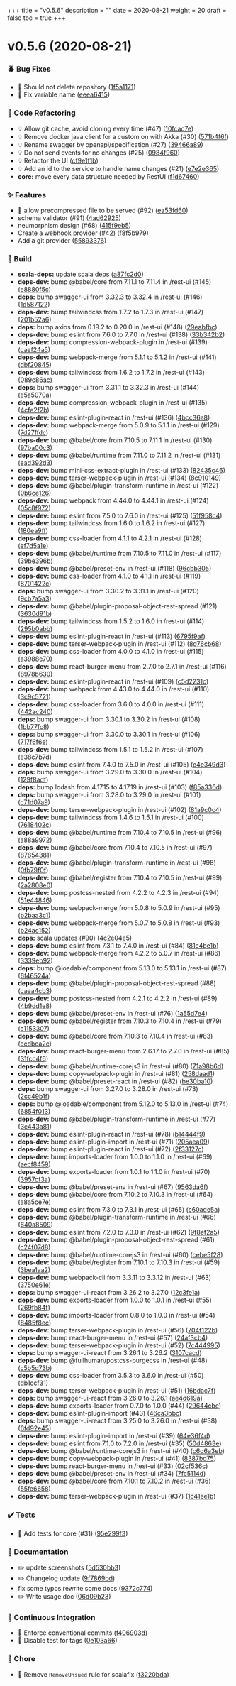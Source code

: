 +++
title = "v0.5.6"
description = ""
date = 2020-08-21
weight = 20
draft = false
toc = true
+++

# v0.5.6 (2020-08-21)

### :beetle: Bug Fixes

* 🐛 Should not delete repository ([1f5a1171](https://github.com/UnisonUI/UnisonUI/commit/1f5a1171d33763c20760d21f27f6369275fb1dfe))
* 🐛 Fix variable name ([eeea6415](https://github.com/UnisonUI/UnisonUI/commit/eeea6415071f4827bab038c74e6c5051d68f2576))

### :ghost: Code Refactoring

* 💡 Allow git cache, avoid cloning every time (#47) ([10fcac7e](https://github.com/UnisonUI/UnisonUI/commit/10fcac7e56de504487f3dfced87ea7ff0d75c046))
* 💡 Remove docker java client for a custom on with Akka (#30) ([571b4f6f](https://github.com/UnisonUI/UnisonUI/commit/571b4f6f3fcb605585d8b644a14e1a63145ee56c))
* 💡 Rename swagger by openapi/specification (#27) ([39466a89](https://github.com/UnisonUI/UnisonUI/commit/39466a891f9b29b7d27fbf96a835f16cabf6fd5d))
* 💡 Do not send events for no changes (#25) ([0984f960](https://github.com/UnisonUI/UnisonUI/commit/0984f960d73a3371f4f4b1eeae490f9c297bf148))
* 💡 Refactor the UI ([cf9e1f1b](https://github.com/UnisonUI/UnisonUI/commit/cf9e1f1b0ddbdaf4cca62065a94f2aed9f287f51))
* 💡 Add an id to the service to handle name changes (#21) ([e7e2e365](https://github.com/UnisonUI/UnisonUI/commit/e7e2e3655ef9944dd3fdfa7752a3c8dcd18391a0))
* **core:** move every data structure needed by RestUI ([f1d67460](https://github.com/UnisonUI/UnisonUI/commit/f1d6746017a0f786343269ed482222ddfe4b9626))

### :sparkles: Features

* 🎸 allow precompressed file to be served (#92) ([ea53fd60](https://github.com/UnisonUI/UnisonUI/commit/ea53fd608d7d60141ec134e8b9d388df748b591f))
* schema validator (#91) ([4ad62925](https://github.com/UnisonUI/UnisonUI/commit/4ad62925e432f96ed76807b07e55704c25ad14be))
* neumorphism design (#68) ([415f9eb5](https://github.com/UnisonUI/UnisonUI/commit/415f9eb5d4d079b0580e2d76bbc8c8fbb7d16413))
* Create a webhook provider (#42) ([f8f5b979](https://github.com/UnisonUI/UnisonUI/commit/f8f5b9799075a62822bf2556697139e48d13f556))
* Add a git provider ([55893376](https://github.com/UnisonUI/UnisonUI/commit/5589337699f0cb3dac21cf71e0facc8f832f674f))

### :wrench: Build

* **scala-deps:** update scala deps ([a87fc2d0](https://github.com/UnisonUI/UnisonUI/commit/a87fc2d047ad6406c1ac7889f023e8520020e0dd))
* **deps-dev:** bump @babel/core from 7.11.1 to 7.11.4 in /rest-ui (#145) ([e8880f5c](https://github.com/UnisonUI/UnisonUI/commit/e8880f5c7a3f2c5a210a8bb701dda2ffcff378bf))
* **deps:** bump swagger-ui from 3.32.3 to 3.32.4 in /rest-ui (#146) ([1d587122](https://github.com/UnisonUI/UnisonUI/commit/1d58712289269aa70f081d91eb0508eee6043778))
* **deps-dev:** bump tailwindcss from 1.7.2 to 1.7.3 in /rest-ui (#147) ([201b52a6](https://github.com/UnisonUI/UnisonUI/commit/201b52a6c619d86e10a416d9ed2d350514cce4f2))
* **deps:** bump axios from 0.19.2 to 0.20.0 in /rest-ui (#148) ([29eabfbc](https://github.com/UnisonUI/UnisonUI/commit/29eabfbc68fc4345eb76999e73ae55f4b5838f20))
* **deps-dev:** bump eslint from 7.6.0 to 7.7.0 in /rest-ui (#138) ([33b342b2](https://github.com/UnisonUI/UnisonUI/commit/33b342b2e4402cc9fa81babfa5344724489b0bc1))
* **deps-dev:** bump compression-webpack-plugin in /rest-ui (#139) ([caef24a5](https://github.com/UnisonUI/UnisonUI/commit/caef24a5faeb605ff4d5fb127c826694858215ab))
* **deps-dev:** bump webpack-merge from 5.1.1 to 5.1.2 in /rest-ui (#141) ([dbf20845](https://github.com/UnisonUI/UnisonUI/commit/dbf2084557b3e5a1886d2434320d7a4f64206600))
* **deps-dev:** bump tailwindcss from 1.6.2 to 1.7.2 in /rest-ui (#143) ([089c86ac](https://github.com/UnisonUI/UnisonUI/commit/089c86ac89fbd7a77709542e39a113fb737b4232))
* **deps:** bump swagger-ui from 3.31.1 to 3.32.3 in /rest-ui (#144) ([e5a5070a](https://github.com/UnisonUI/UnisonUI/commit/e5a5070a0b7b628256bdee96a74c602ca4630054))
* **deps-dev:** bump compression-webpack-plugin in /rest-ui (#135) ([4cfe2f2b](https://github.com/UnisonUI/UnisonUI/commit/4cfe2f2b3e309200084e0daacb422861fc1e5a85))
* **deps-dev:** bump eslint-plugin-react in /rest-ui (#136) ([4bcc36a8](https://github.com/UnisonUI/UnisonUI/commit/4bcc36a832e8da6861e43ce710623cfb7efb9b80))
* **deps-dev:** bump webpack-merge from 5.0.9 to 5.1.1 in /rest-ui (#129) ([7d27ffdc](https://github.com/UnisonUI/UnisonUI/commit/7d27ffdca4e074712b7a4516d6e1043583964370))
* **deps-dev:** bump @babel/core from 7.10.5 to 7.11.1 in /rest-ui (#130) ([97ba00c3](https://github.com/UnisonUI/UnisonUI/commit/97ba00c3531b0496948bed6629527a5706f72413))
* **deps-dev:** bump @babel/runtime from 7.11.0 to 7.11.2 in /rest-ui (#131) ([ead392d3](https://github.com/UnisonUI/UnisonUI/commit/ead392d3c810ee2a70a299175bb275664ec1b9a3))
* **deps-dev:** bump mini-css-extract-plugin in /rest-ui (#133) ([82435c46](https://github.com/UnisonUI/UnisonUI/commit/82435c46c160e8f94659005e414a354b61a90d50))
* **deps-dev:** bump terser-webpack-plugin in /rest-ui (#134) ([8c910149](https://github.com/UnisonUI/UnisonUI/commit/8c9101499c04c0c1ca15347ac935296422a394b5))
* **deps-dev:** bump @babel/plugin-transform-runtime in /rest-ui (#122) ([0b6ce126](https://github.com/UnisonUI/UnisonUI/commit/0b6ce126cd6aecf0d0917783c7fe240d881680ef))
* **deps-dev:** bump webpack from 4.44.0 to 4.44.1 in /rest-ui (#124) ([05c8f972](https://github.com/UnisonUI/UnisonUI/commit/05c8f972cc19ba7fd6443f2792e492d9337e75bb))
* **deps-dev:** bump eslint from 7.5.0 to 7.6.0 in /rest-ui (#125) ([51f958c4](https://github.com/UnisonUI/UnisonUI/commit/51f958c41fb1ca298ce60503b7765ee8832b0c10))
* **deps-dev:** bump tailwindcss from 1.6.0 to 1.6.2 in /rest-ui (#127) ([180ea9ff](https://github.com/UnisonUI/UnisonUI/commit/180ea9ff62502e4857954f27c57799469f847350))
* **deps-dev:** bump css-loader from 4.1.1 to 4.2.1 in /rest-ui (#128) ([ef7d5a1e](https://github.com/UnisonUI/UnisonUI/commit/ef7d5a1e4a6245bf504ec38fe13f55b1528d5243))
* **deps-dev:** bump @babel/runtime from 7.10.5 to 7.11.0 in /rest-ui (#117) ([39be396b](https://github.com/UnisonUI/UnisonUI/commit/39be396bd324f95ec45c50a638b5b3530625c2d5))
* **deps-dev:** bump @babel/preset-env in /rest-ui (#118) ([96cbb305](https://github.com/UnisonUI/UnisonUI/commit/96cbb3056a9cd5197d2128c4bb161a332a21b11a))
* **deps-dev:** bump css-loader from 4.1.0 to 4.1.1 in /rest-ui (#119) ([8701422c](https://github.com/UnisonUI/UnisonUI/commit/8701422cdb202778ee669b8547d06ff5f4355c97))
* **deps:** bump swagger-ui from 3.30.2 to 3.31.1 in /rest-ui (#120) ([9cb7a5a3](https://github.com/UnisonUI/UnisonUI/commit/9cb7a5a3fc56fbd4c8c84a3057c410dab5c6df56))
* **deps-dev:** bump @babel/plugin-proposal-object-rest-spread (#121) ([3630d91b](https://github.com/UnisonUI/UnisonUI/commit/3630d91b2f2ed54aa361682d593673043f068626))
* **deps-dev:** bump tailwindcss from 1.5.2 to 1.6.0 in /rest-ui (#114) ([295b0abb](https://github.com/UnisonUI/UnisonUI/commit/295b0abbb9d9bc907299aae17610fd438fe84361))
* **deps-dev:** bump eslint-plugin-react in /rest-ui (#113) ([6795f9af](https://github.com/UnisonUI/UnisonUI/commit/6795f9af5bca2212f08fe21aa356ea147abd8bbc))
* **deps-dev:** bump terser-webpack-plugin in /rest-ui (#112) ([8d76cb68](https://github.com/UnisonUI/UnisonUI/commit/8d76cb6870ccc4fbf7e73d5cb931e8f0373b4f82))
* **deps-dev:** bump css-loader from 4.0.0 to 4.1.0 in /rest-ui (#115) ([a3988e70](https://github.com/UnisonUI/UnisonUI/commit/a3988e706a8d73fc27a026e34d4fd20dfc17c60f))
* **deps-dev:** bump react-burger-menu from 2.7.0 to 2.7.1 in /rest-ui (#116) ([8978b630](https://github.com/UnisonUI/UnisonUI/commit/8978b63092d7b517ecad0a396be3128c4ad6590f))
* **deps-dev:** bump eslint-plugin-react in /rest-ui (#109) ([c5d2231c](https://github.com/UnisonUI/UnisonUI/commit/c5d2231cdfe8cde27e36dd9ce6c34043ebf36f0d))
* **deps-dev:** bump webpack from 4.43.0 to 4.44.0 in /rest-ui (#110) ([3c9c5721](https://github.com/UnisonUI/UnisonUI/commit/3c9c5721c31f8997ca7bbcdbaf4a1992f7dcf0d0))
* **deps-dev:** bump css-loader from 3.6.0 to 4.0.0 in /rest-ui (#111) ([442ac240](https://github.com/UnisonUI/UnisonUI/commit/442ac240d68409cdb49ce4a42c29defbd542c8e1))
* **deps:** bump swagger-ui from 3.30.1 to 3.30.2 in /rest-ui (#108) ([1bb77fc8](https://github.com/UnisonUI/UnisonUI/commit/1bb77fc8e3b6fe5e86a81e649f61b5c99b98b741))
* **deps:** bump swagger-ui from 3.30.0 to 3.30.1 in /rest-ui (#106) ([717f6f6e](https://github.com/UnisonUI/UnisonUI/commit/717f6f6ecb9d1d1d8c792930ab348217a27403a6))
* **deps-dev:** bump tailwindcss from 1.5.1 to 1.5.2 in /rest-ui (#107) ([e38c7b7d](https://github.com/UnisonUI/UnisonUI/commit/e38c7b7df5aaf076a318ab1fb272c18195bb969b))
* **deps-dev:** bump eslint from 7.4.0 to 7.5.0 in /rest-ui (#105) ([e4e349d3](https://github.com/UnisonUI/UnisonUI/commit/e4e349d32017e22cebda8a2b028012e3923843c7))
* **deps:** bump swagger-ui from 3.29.0 to 3.30.0 in /rest-ui (#104) ([129f8adf](https://github.com/UnisonUI/UnisonUI/commit/129f8adfb2c32b4769bdd90d73f723e8105d8f47))
* **deps:** bump lodash from 4.17.15 to 4.17.19 in /rest-ui (#103) ([f85a336d](https://github.com/UnisonUI/UnisonUI/commit/f85a336da816e8b08be48fd7225a87666a8653a2))
* **deps:** bump swagger-ui from 3.28.0 to 3.29.0 in /rest-ui (#101) ([c71d07a9](https://github.com/UnisonUI/UnisonUI/commit/c71d07a921577bde579d36cbc48021c9a9b4c56a))
* **deps-dev:** bump terser-webpack-plugin in /rest-ui (#102) ([81a9c0c4](https://github.com/UnisonUI/UnisonUI/commit/81a9c0c428234d6a5492745185afbbd9efa10292))
* **deps-dev:** bump tailwindcss from 1.4.6 to 1.5.1 in /rest-ui (#100) ([7618402c](https://github.com/UnisonUI/UnisonUI/commit/7618402c25fa6b5270ebbae123c49d4b299b5788))
* **deps-dev:** bump @babel/runtime from 7.10.4 to 7.10.5 in /rest-ui (#96) ([a88a9972](https://github.com/UnisonUI/UnisonUI/commit/a88a997255e5592b9c537ffc202dd46ce8b5518a))
* **deps-dev:** bump @babel/core from 7.10.4 to 7.10.5 in /rest-ui (#97) ([87854381](https://github.com/UnisonUI/UnisonUI/commit/8785438100052df68ac65394028cd8f5e081ef23))
* **deps-dev:** bump @babel/plugin-transform-runtime in /rest-ui (#98) ([0fb79f0f](https://github.com/UnisonUI/UnisonUI/commit/0fb79f0f5bc91dc61e980094daacd4377a0d8ce1))
* **deps-dev:** bump @babel/register from 7.10.4 to 7.10.5 in /rest-ui (#99) ([2a2808e0](https://github.com/UnisonUI/UnisonUI/commit/2a2808e057de665eff9d06a844b7b3960b700748))
* **deps-dev:** bump postcss-nested from 4.2.2 to 4.2.3 in /rest-ui (#94) ([51e44846](https://github.com/UnisonUI/UnisonUI/commit/51e44846c14182a31ff768bd2acdd3587a7d6ef1))
* **deps-dev:** bump webpack-merge from 5.0.8 to 5.0.9 in /rest-ui (#95) ([b2baa3c1](https://github.com/UnisonUI/UnisonUI/commit/b2baa3c1f5283f19f57f610b78eab74e5628bf9a))
* **deps-dev:** bump webpack-merge from 5.0.7 to 5.0.8 in /rest-ui (#93) ([b24ac152](https://github.com/UnisonUI/UnisonUI/commit/b24ac1520757e18ca6e2987c35ed7376156648ac))
* **deps:** scala updates (#90) ([4c2e04e5](https://github.com/UnisonUI/UnisonUI/commit/4c2e04e57789d9970bec3054d90a2a1571d83aae))
* **deps-dev:** bump eslint from 7.3.1 to 7.4.0 in /rest-ui (#84) ([81e4be1b](https://github.com/UnisonUI/UnisonUI/commit/81e4be1bde086743001aeba1f5e8999aa6b5f80e))
* **deps-dev:** bump webpack-merge from 4.2.2 to 5.0.7 in /rest-ui (#86) ([3339eb92](https://github.com/UnisonUI/UnisonUI/commit/3339eb92c3184a148acf983d688dcb98ad1db724))
* **deps:** bump @loadable/component from 5.13.0 to 5.13.1 in /rest-ui (#87) ([6f46524a](https://github.com/UnisonUI/UnisonUI/commit/6f46524a33f73235eb0709c05500b82ef4874f50))
* **deps-dev:** bump @babel/plugin-proposal-object-rest-spread (#88) ([caea4cb3](https://github.com/UnisonUI/UnisonUI/commit/caea4cb3087a6c169630033410ef073bba7f51a1))
* **deps-dev:** bump postcss-nested from 4.2.1 to 4.2.2 in /rest-ui (#89) ([4b9dd1e8](https://github.com/UnisonUI/UnisonUI/commit/4b9dd1e876099b658e4a94889c8a9e44b6341a24))
* **deps-dev:** bump @babel/preset-env in /rest-ui (#76) ([1a55d7e4](https://github.com/UnisonUI/UnisonUI/commit/1a55d7e41dd67d8ef87bb949d7afddb53845a71c))
* **deps-dev:** bump @babel/register from 7.10.3 to 7.10.4 in /rest-ui (#79) ([c1153307](https://github.com/UnisonUI/UnisonUI/commit/c1153307c3b26375e3132b40de596b641b9ffe51))
* **deps-dev:** bump @babel/core from 7.10.3 to 7.10.4 in /rest-ui (#83) ([ecdbea2c](https://github.com/UnisonUI/UnisonUI/commit/ecdbea2cae9d987ec5b90b4dac6b8b8b0d07e675))
* **deps-dev:** bump react-burger-menu from 2.6.17 to 2.7.0 in /rest-ui (#85) ([31fcc4f6](https://github.com/UnisonUI/UnisonUI/commit/31fcc4f6ade97e455e19a19a7f52599ea5881805))
* **deps-dev:** bump @babel/runtime-corejs3 in /rest-ui (#80) ([71a98b6d](https://github.com/UnisonUI/UnisonUI/commit/71a98b6df70aadce45f0c73a3eac39ff06800b93))
* **deps-dev:** bump copy-webpack-plugin in /rest-ui (#81) ([258daad1](https://github.com/UnisonUI/UnisonUI/commit/258daad107db9e15258e51b281201d57c417910c))
* **deps-dev:** bump @babel/preset-react in /rest-ui (#82) ([be30ba10](https://github.com/UnisonUI/UnisonUI/commit/be30ba102619756974df408f14970cf33469181c))
* **deps:** bump swagger-ui from 3.27.0 to 3.28.0 in /rest-ui (#73) ([2cc49b1f](https://github.com/UnisonUI/UnisonUI/commit/2cc49b1fd5070453d07a7e14ba2d6f3e6b2dc658))
* **deps:** bump @loadable/component from 5.12.0 to 5.13.0 in /rest-ui (#74) ([6854f013](https://github.com/UnisonUI/UnisonUI/commit/6854f0132287543e011701b05444d75fd32a4add))
* **deps-dev:** bump @babel/plugin-transform-runtime in /rest-ui (#77) ([3c443a81](https://github.com/UnisonUI/UnisonUI/commit/3c443a813fa3925af10a5268c8e1ee291fb1f8a3))
* **deps-dev:** bump eslint-plugin-react in /rest-ui (#78) ([b14444f9](https://github.com/UnisonUI/UnisonUI/commit/b14444f93a35db10d992fe01860eb59475472e17))
* **deps-dev:** bump eslint-plugin-import in /rest-ui (#71) ([205aea09](https://github.com/UnisonUI/UnisonUI/commit/205aea096cfae320a569a020561020f73b20c8ea))
* **deps-dev:** bump eslint-plugin-react in /rest-ui (#72) ([2f33127c](https://github.com/UnisonUI/UnisonUI/commit/2f33127c0554481b489742645db0f8b1db468af1))
* **deps-dev:** bump imports-loader from 1.0.0 to 1.1.0 in /rest-ui (#69) ([aecf8459](https://github.com/UnisonUI/UnisonUI/commit/aecf8459c04f24c6060947485789bfc06cd745ae))
* **deps-dev:** bump exports-loader from 1.0.1 to 1.1.0 in /rest-ui (#70) ([3957cf3a](https://github.com/UnisonUI/UnisonUI/commit/3957cf3ad7a0f9852d64b94ee25d84cafb41a59a))
* **deps-dev:** bump @babel/preset-env in /rest-ui (#67) ([9563da6f](https://github.com/UnisonUI/UnisonUI/commit/9563da6f3d4d2cc6c1dc2235993bb0bf3eb8afb5))
* **deps-dev:** bump @babel/core from 7.10.2 to 7.10.3 in /rest-ui (#64) ([a8a5ce7e](https://github.com/UnisonUI/UnisonUI/commit/a8a5ce7e71b20cff31b82ebf77c43c90d7ae2ae4))
* **deps-dev:** bump eslint from 7.3.0 to 7.3.1 in /rest-ui (#65) ([c60ade5a](https://github.com/UnisonUI/UnisonUI/commit/c60ade5a71b616bc3567d1c8fb07a9b0deb36ef8))
* **deps-dev:** bump @babel/plugin-transform-runtime in /rest-ui (#66) ([640a8509](https://github.com/UnisonUI/UnisonUI/commit/640a8509f2a46241d6aa4c4999bab596c53ee022))
* **deps-dev:** bump eslint from 7.2.0 to 7.3.0 in /rest-ui (#62) ([9f8ef2a5](https://github.com/UnisonUI/UnisonUI/commit/9f8ef2a5b7f5babca0b7e877b477ce9dca2331ce))
* **deps-dev:** bump @babel/plugin-proposal-object-rest-spread (#61) ([c24f07d8](https://github.com/UnisonUI/UnisonUI/commit/c24f07d8da95c2d2687ad12597d6467213ff04e7))
* **deps-dev:** bump @babel/runtime-corejs3 in /rest-ui (#60) ([cebe5f28](https://github.com/UnisonUI/UnisonUI/commit/cebe5f281b620c78fe85b2550e7c56d8fd19475f))
* **deps-dev:** bump @babel/register from 7.10.1 to 7.10.3 in /rest-ui (#59) ([3bea1aa2](https://github.com/UnisonUI/UnisonUI/commit/3bea1aa28238f33df11c1eed7221c151571c8576))
* **deps-dev:** bump webpack-cli from 3.3.11 to 3.3.12 in /rest-ui (#63) ([3750e61e](https://github.com/UnisonUI/UnisonUI/commit/3750e61e2866337b1c13743b9d1e00a17b0d7c01))
* **deps:** bump swagger-ui-react from 3.26.2 to 3.27.0 ([12c3fe1a](https://github.com/UnisonUI/UnisonUI/commit/12c3fe1a2d0835f174653c6f38970bfa2950cca6))
* **deps-dev:** bump exports-loader from 1.0.0 to 1.0.1 in /rest-ui (#55) ([269fb84f](https://github.com/UnisonUI/UnisonUI/commit/269fb84f52978445be4806ffe022d1ea2ed46d7e))
* **deps-dev:** bump imports-loader from 0.8.0 to 1.0.0 in /rest-ui (#54) ([8485f8ec](https://github.com/UnisonUI/UnisonUI/commit/8485f8ec33e11dc05856a4fcd9f330b012ca3f43))
* **deps-dev:** bump terser-webpack-plugin in /rest-ui (#56) ([704f122b](https://github.com/UnisonUI/UnisonUI/commit/704f122b1cc4bf479f229fae20331a2bc6131567))
* **deps-dev:** bump react-burger-menu in /rest-ui (#57) ([24af3cb4](https://github.com/UnisonUI/UnisonUI/commit/24af3cb49f9c1599c0074d109a2b9ab020c54226))
* **deps-dev:** bump terser-webpack-plugin in /rest-ui (#52) ([7c444995](https://github.com/UnisonUI/UnisonUI/commit/7c444995e82aaf221525071f751a6ea93d683f56))
* **deps:** bump swagger-ui-react from 3.26.1 to 3.26.2 ([3107cacd](https://github.com/UnisonUI/UnisonUI/commit/3107cacdb8e36281ae3c6b84a67c8a68b8ae9719))
* **deps-dev:** bump @fullhuman/postcss-purgecss in /rest-ui (#48) ([c5b5d73b](https://github.com/UnisonUI/UnisonUI/commit/c5b5d73bfc6a4ca7511c88added73bb84b75c35c))
* **deps-dev:** bump css-loader from 3.5.3 to 3.6.0 in /rest-ui (#50) ([db1ccf31](https://github.com/UnisonUI/UnisonUI/commit/db1ccf316a5ce79f2c464d4a0579026b2711d09e))
* **deps-dev:** bump terser-webpack-plugin in /rest-ui (#51) ([16bdac7f](https://github.com/UnisonUI/UnisonUI/commit/16bdac7fed74dab43875b4eaa6759815ea322269))
* **deps:** bump swagger-ui-react from 3.26.0 to 3.26.1 ([ae4d619a](https://github.com/UnisonUI/UnisonUI/commit/ae4d619ac98153f7168f62d133b799fe6947d272))
* **deps-dev:** bump exports-loader from 0.7.0 to 1.0.0 (#44) ([29644cbe](https://github.com/UnisonUI/UnisonUI/commit/29644cbe38715120beb9b098dbd21634e553e980))
* **deps-dev:** bump eslint-plugin-import (#43) ([46ca3bbc](https://github.com/UnisonUI/UnisonUI/commit/46ca3bbcb94f0b31306fe6688d4e8402c3f4383b))
* **deps:** bump swagger-ui-react from 3.25.0 to 3.26.0 in /rest-ui (#38) ([6fd92e45](https://github.com/UnisonUI/UnisonUI/commit/6fd92e45be504ef1f2fc680175c3e899f1f3134c))
* **deps-dev:** bump eslint-plugin-import in /rest-ui (#39) ([64e36f4d](https://github.com/UnisonUI/UnisonUI/commit/64e36f4d70352640b57bc36d927ec1d4fae423ed))
* **deps-dev:** bump eslint from 7.1.0 to 7.2.0 in /rest-ui (#35) ([50d4863e](https://github.com/UnisonUI/UnisonUI/commit/50d4863e054a79b3fb0d16e93f0704d5bf0b1de9))
* **deps-dev:** bump @babel/runtime-corejs3 in /rest-ui (#40) ([c6d6a3eb](https://github.com/UnisonUI/UnisonUI/commit/c6d6a3eb40128f000e1c55f9de72925cdbc6edb4))
* **deps-dev:** bump copy-webpack-plugin in /rest-ui (#41) ([8387bd75](https://github.com/UnisonUI/UnisonUI/commit/8387bd75ac9702738c3d307eb93d0090035c65c7))
* **deps-dev:** bump react-burger-menu in /rest-ui (#33) ([02cf536c](https://github.com/UnisonUI/UnisonUI/commit/02cf536c0572e1f9cf9ff32f1c77bf84ec14ce6f))
* **deps-dev:** bump @babel/preset-env in /rest-ui (#34) ([7fc5114d](https://github.com/UnisonUI/UnisonUI/commit/7fc5114df4500361c2d369753190a89f742673d0))
* **deps-dev:** bump @babel/core from 7.10.1 to 7.10.2 in /rest-ui (#36) ([55fe6658](https://github.com/UnisonUI/UnisonUI/commit/55fe66583bacba377e8cc973061c0c3c291d2eb8))
* **deps-dev:** bump terser-webpack-plugin in /rest-ui (#37) ([1c41ee1b](https://github.com/UnisonUI/UnisonUI/commit/1c41ee1b355a46d41d563113e4a7163429b1ea49))

### :heavy_check_mark: Tests

* 💍 Add tests for core (#31) ([95e299f3](https://github.com/UnisonUI/UnisonUI/commit/95e299f3147362426ae5507b7fa7e1682ebe8ed8))

### :memo: Documentation

* ✏️ update screenshots ([5d530bb3](https://github.com/UnisonUI/UnisonUI/commit/5d530bb35e8834d6d8d45c43a98ecf547b1f2184))
* ✏️ Changelog update ([9f7869bd](https://github.com/UnisonUI/UnisonUI/commit/9f7869bd748f8b8949b03a45b974ca984eb5d5f5))
* fix some typos rewrite some docs ([9372c774](https://github.com/UnisonUI/UnisonUI/commit/9372c7748047c8b52188b4f71f2d0726011f2d9d))
* ✏️ Write usage doc ([06d09b23](https://github.com/UnisonUI/UnisonUI/commit/06d09b235943a3c23f27d1a2c34d6b16e631e4b8))

### :rocket: Continuous Integration

* 🎡 Enforce conventional commits ([f406903d](https://github.com/UnisonUI/UnisonUI/commit/f406903d7a13246daffe27921c8e848eec214ef6))
* 🎡 Disable test for tags ([0e103a66](https://github.com/UnisonUI/UnisonUI/commit/0e103a667e6df48cf72666334b85a4aceba2d3cf))

### :green_apple: Chore

* 🤖 Remove `RemoveUnsued` rule for scalafix ([f3220bda](https://github.com/UnisonUI/UnisonUI/commit/f3220bda07dc91143f9e069b06b9b7462eb78c62))

